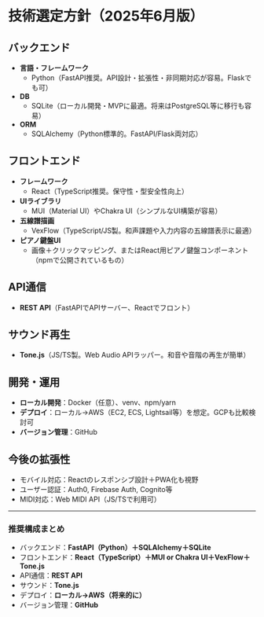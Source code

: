 # 技術選定方針（2025年6月版）

## バックエンド
- **言語・フレームワーク**
  - Python（FastAPI推奨。API設計・拡張性・非同期対応が容易。Flaskでも可）
- **DB**
  - SQLite（ローカル開発・MVPに最適。将来はPostgreSQL等に移行も容易）
- **ORM**
  - SQLAlchemy（Python標準的。FastAPI/Flask両対応）

## フロントエンド
- **フレームワーク**
  - React（TypeScript推奨。保守性・型安全性向上）
- **UIライブラリ**
  - MUI（Material UI）やChakra UI（シンプルなUI構築が容易）
- **五線譜描画**
  - VexFlow（TypeScript/JS製。和声課題や入力内容の五線譜表示に最適）
- **ピアノ鍵盤UI**
  - 画像＋クリックマッピング、またはReact用ピアノ鍵盤コンポーネント（npmで公開されているもの）

## API通信
- **REST API**（FastAPIでAPIサーバー、Reactでフロント）

## サウンド再生
- **Tone.js**（JS/TS製。Web Audio APIラッパー。和音や音階の再生が簡単）

## 開発・運用
- **ローカル開発**：Docker（任意）、venv、npm/yarn
- **デプロイ**：ローカル→AWS（EC2, ECS, Lightsail等）を想定。GCPも比較検討可
- **バージョン管理**：GitHub

## 今後の拡張性
- モバイル対応：Reactのレスポンシブ設計＋PWA化も視野
- ユーザー認証：Auth0, Firebase Auth, Cognito等
- MIDI対応：Web MIDI API（JS/TSで利用可）

---

### 推奨構成まとめ

- バックエンド：**FastAPI（Python）＋SQLAlchemy＋SQLite**
- フロントエンド：**React（TypeScript）＋MUI or Chakra UI＋VexFlow＋Tone.js**
- API通信：**REST API**
- サウンド：**Tone.js**
- デプロイ：**ローカル→AWS（将来的に）**
- バージョン管理：**GitHub**
